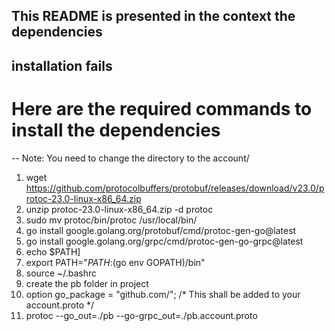 ## This README is presented in the context the dependencies
## installation fails

# Here are the required commands to install the dependencies

-- Note: You need to change the directory to the account/

1. wget https://github.com/protocolbuffers/protobuf/releases/download/v23.0/protoc-23.0-linux-x86_64.zip
2. unzip protoc-23.0-linux-x86_64.zip -d protoc
3. sudo mv protoc/bin/protoc /usr/local/bin/
4. go install google.golang.org/protobuf/cmd/protoc-gen-go@latest
5. go install google.golang.org/grpc/cmd/protoc-gen-go-grpc@latest
6. echo $PATH]
7. export PATH="$PATH:$(go env GOPATH)/bin"
8. source ~/.bashrc
9. create the pb folder in project
10. option go_package = "github.com/<PATH to your GitHub repository>"; /* This shall be added to your account.proto */
11. protoc --go_out=./pb --go-grpc_out=./pb.account.proto